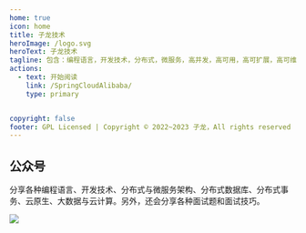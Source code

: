 ```yaml
---
home: true
icon: home
title: 子龙技术
heroImage: /logo.svg
heroText: 子龙技术
tagline: 包含：编程语言，开发技术，分布式，微服务，高并发，高可用，高可扩展，高可维护，JVM技术，MySQL，分布式数据库，分布式事务，云原生，大数据，各种面试题，面试技巧...
actions:
  - text: 开始阅读
    link: /SpringCloudAlibaba/
    type: primary


copyright: false
footer: GPL Licensed | Copyright © 2022~2023 子龙，All rights reserved
---
```



## 公众号

分享各种编程语言、开发技术、分布式与微服务架构、分布式数据库、分布式事务、云原生、大数据与云计算。另外，还会分享各种面试题和面试技巧。

![](http://rpumme6gd.hb-bkt.clouddn.com/202302152116611.jpg)
